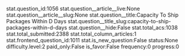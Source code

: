 stat.question_id:1056
stat.question__article__live:None
stat.question__article__slug:None
stat.question__title:Capacity To Ship Packages Within D Days
stat.question__title_slug:capacity-to-ship-packages-within-d-days
stat.question__hide:False
stat.total_acs:1038
stat.total_submitted:2388
stat.total_column_articles:1
stat.frontend_question_id:1011
stat.is_new_question:False
status:None
difficulty.level:2
paid_only:False
is_favor:False
frequency:0
progress:0
